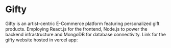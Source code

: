 # Gifty 
Gifty is an artist-centric E-Commerce platform featuring personalized gift products.
Employing React.js for the frontend, Node.js to power the backend infrastructure and MongoDB for database connectivity.
Link for the gifty website hosted in vercel app: 
